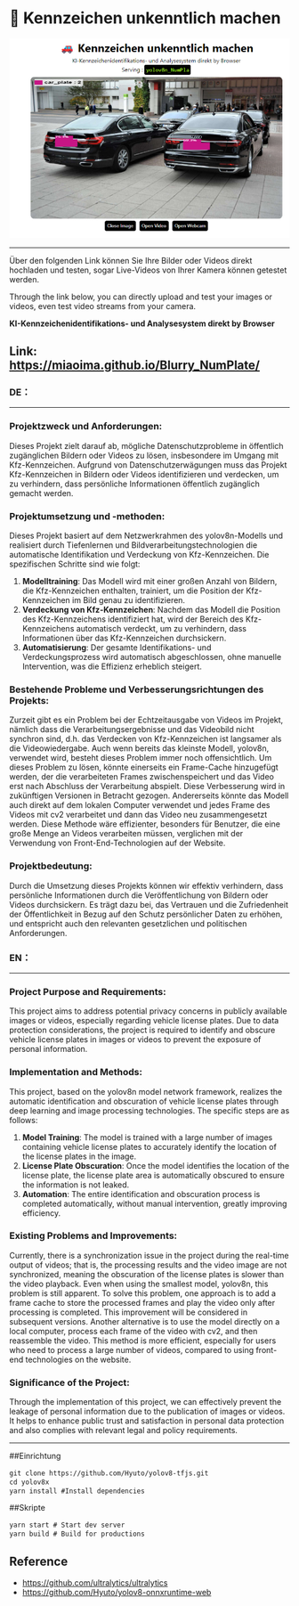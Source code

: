 # 🚗 Kennzeichen unkenntlich machen

<p align="center">
  <img src="./sample.png" />
</p>

---
Über den folgenden Link können Sie Ihre Bilder oder Videos direkt hochladen und testen, sogar Live-Videos von Ihrer Kamera können getestet werden.

Through the link below, you can directly upload and test your images or videos, even test video streams from your camera.

**KI-Kennzeichenidentifikations- und Analysesystem direkt by Browser**

Link: https://miaoima.github.io/Blurry_NumPlate/
---
### DE：
---
### Projektzweck und Anforderungen:
Dieses Projekt zielt darauf ab, mögliche Datenschutzprobleme in öffentlich zugänglichen Bildern oder Videos zu lösen, insbesondere im Umgang mit Kfz-Kennzeichen. Aufgrund von Datenschutzerwägungen muss das Projekt Kfz-Kennzeichen in Bildern oder Videos identifizieren und verdecken, um zu verhindern, dass persönliche Informationen öffentlich zugänglich gemacht werden.

### Projektumsetzung und -methoden:
Dieses Projekt basiert auf dem Netzwerkrahmen des yolov8n-Modells und realisiert durch Tiefenlernen und Bildverarbeitungstechnologien die automatische Identifikation und Verdeckung von Kfz-Kennzeichen. Die spezifischen Schritte sind wie folgt:
1. **Modelltraining**: Das Modell wird mit einer großen Anzahl von Bildern, die Kfz-Kennzeichen enthalten, trainiert, um die Position der Kfz-Kennzeichen im Bild genau zu identifizieren.
2. **Verdeckung von Kfz-Kennzeichen**: Nachdem das Modell die Position des Kfz-Kennzeichens identifiziert hat, wird der Bereich des Kfz-Kennzeichens automatisch verdeckt, um zu verhindern, dass Informationen über das Kfz-Kennzeichen durchsickern.
3. **Automatisierung**: Der gesamte Identifikations- und Verdeckungsprozess wird automatisch abgeschlossen, ohne manuelle Intervention, was die Effizienz erheblich steigert.

### Bestehende Probleme und Verbesserungsrichtungen des Projekts:
Zurzeit gibt es ein Problem bei der Echtzeitausgabe von Videos im Projekt, nämlich dass die Verarbeitungsergebnisse und das Videobild nicht synchron sind, d.h. das Verdecken von Kfz-Kennzeichen ist langsamer als die Videowiedergabe. Auch wenn bereits das kleinste Modell, yolov8n, verwendet wird, besteht dieses Problem immer noch offensichtlich. Um dieses Problem zu lösen, könnte einerseits ein Frame-Cache hinzugefügt werden, der die verarbeiteten Frames zwischenspeichert und das Video erst nach Abschluss der Verarbeitung abspielt. Diese Verbesserung wird in zukünftigen Versionen in Betracht gezogen. Andererseits könnte das Modell auch direkt auf dem lokalen Computer verwendet und jedes Frame des Videos mit cv2 verarbeitet und dann das Video neu zusammengesetzt werden. Diese Methode wäre effizienter, besonders für Benutzer, die eine große Menge an Videos verarbeiten müssen, verglichen mit der Verwendung von Front-End-Technologien auf der Website.

### Projektbedeutung:
Durch die Umsetzung dieses Projekts können wir effektiv verhindern, dass persönliche Informationen durch die Veröffentlichung von Bildern oder Videos durchsickern. Es trägt dazu bei, das Vertrauen und die Zufriedenheit der Öffentlichkeit in Bezug auf den Schutz persönlicher Daten zu erhöhen, und entspricht auch den relevanten gesetzlichen und politischen Anforderungen.

### EN：
---
### Project Purpose and Requirements:
This project aims to address potential privacy concerns in publicly available images or videos, especially regarding vehicle license plates. Due to data protection considerations, the project is required to identify and obscure vehicle license plates in images or videos to prevent the exposure of personal information.

### Implementation and Methods:
This project, based on the yolov8n model network framework, realizes the automatic identification and obscuration of vehicle license plates through deep learning and image processing technologies. The specific steps are as follows:
1. **Model Training**: The model is trained with a large number of images containing vehicle license plates to accurately identify the location of the license plates in the image.
2. **License Plate Obscuration**: Once the model identifies the location of the license plate, the license plate area is automatically obscured to ensure the information is not leaked.
3. **Automation**: The entire identification and obscuration process is completed automatically, without manual intervention, greatly improving efficiency.

### Existing Problems and Improvements:
Currently, there is a synchronization issue in the project during the real-time output of videos; that is, the processing results and the video image are not synchronized, meaning the obscuration of the license plates is slower than the video playback. Even when using the smallest model, yolov8n, this problem is still apparent. To solve this problem, one approach is to add a frame cache to store the processed frames and play the video only after processing is completed. This improvement will be considered in subsequent versions. Another alternative is to use the model directly on a local computer, process each frame of the video with cv2, and then reassemble the video. This method is more efficient, especially for users who need to process a large number of videos, compared to using front-end technologies on the website.

### Significance of the Project:
Through the implementation of this project, we can effectively prevent the leakage of personal information due to the publication of images or videos. It helps to enhance public trust and satisfaction in personal data protection and also complies with relevant legal and policy requirements.

---
##Einrichtung

```shell
git clone https://github.com/Hyuto/yolov8-tfjs.git
cd yolov8x
yarn install #Install dependencies
```

##Skripte

```shell
yarn start # Start dev server
yarn build # Build for productions
```

## Reference

- https://github.com/ultralytics/ultralytics
- https://github.com/Hyuto/yolov8-onnxruntime-web

